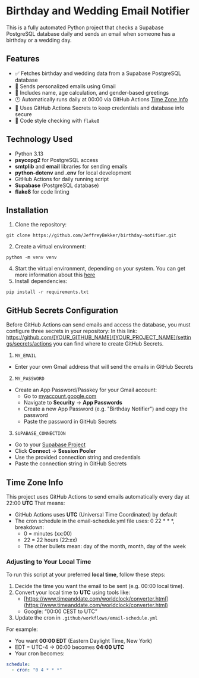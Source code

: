 # Birthday and Wedding Email Notifier 

This is a fully automated Python project that checks a Supabase PostgreSQL database daily and sends an email when someone has a birthday or a wedding day.

## Features 

- ✅ Fetches birthday and wedding data from a Supabase PostgreSQL database
- 📧 Sends personalized emails using Gmail
- 🧠 Includes name, age calculation, and gender-based greetings
- 🕛 Automatically runs daily at 00:00 via GitHub Actions [Time Zone Info](#time-zone-info)
- 🔐 Uses GitHub Actions Secrets to keep credentials and database info secure
- 🧹 Code style checking with `flake8`

## Technology Used 
- Python 3.13
- **psycopg2** for PostgreSQL access
- **smtplib** and **email** libraries for sending emails
- **python-dotenv** and **.env** for local development
- GitHub Actions for daily running script
- **Supabase** (PostgreSQL database)
- **flake8** for code linting

## Installation

1. Clone the repository:
```
git clone https://github.com/JeffreyBekker/birthday-notifier.git
```
2. Create a virtual environment:
```
python -m venv venv
```
4. Start the virtual environment, depending on your system. You can get more information about this [here](https://docs.python.org/3/tutorial/venv.html)
5. Install dependencies:
```
pip install -r requirements.txt
```

## GitHub Secrets Configuration
Before GitHub Actions can send emails and access the database, you must configure three secrets in your repository:
In this link: https://github.com/[YOUR_GITHUB_NAME]/[YOUR_PROJECT_NAME]/settings/secrets/actions you can find where to create GitHub Secrets.

1. `MY_EMAIL`
* Enter your own Gmail address that will send the emails in GitHub Secrets
2. `MY_PASSWORD`
* Create an App Password/Passkey for your Gmail account:
  * Go to [myaccount.google.com](https://myaccount.google.com/)
  * Navigate to **Security** -> **App Passwords**
  * Create a new App Password (e.g. "Birthday Notifier") and copy the password
  * Paste the password in GitHub Secrets
3. `SUPABASE_CONNECTION`
* Go to your [Supabase Project](https://app.supabase.com)
* Click **Connect**  -> **Session Pooler**
* Use the provided connection string and credentials
* Paste the connection string in GitHub Secrets

## Time Zone Info
This project uses GitHub Actions to send emails automatically every day at 22:00 **UTC**
That means:
* GitHub Actions uses **UTC** (Universal Time Coordinated) by default
* The cron schedule in the email-schedule.yml file uses: 0 22 * * *, breakdown:
  * 0 = minutes (xx:00)
  * 22 = 22 hours (22:xx)
  * The other bullets mean: day of the month, month, day of the week

### Adjusting to Your Local Time
To run this script at your preferred **local time**, follow these steps:

1. Decide the time you want the email to be sent (e.g. 00:00 local time).
2. Convert your local time to **UTC** using tools like:
   - [https://www.timeanddate.com/worldclock/converter.html](https://www.timeanddate.com/worldclock/converter.html)
   - Google: “00:00 CEST to UTC”
3. Update the cron in `.github/workflows/email-schedule.yml`

For example:
- You want **00:00 EDT** (Eastern Daylight Time, New York)
- EDT = UTC-4 → 00:00 becomes **04:00 UTC**
- Your cron becomes:

```yaml
schedule:
  - cron: "0 4 * * *"

